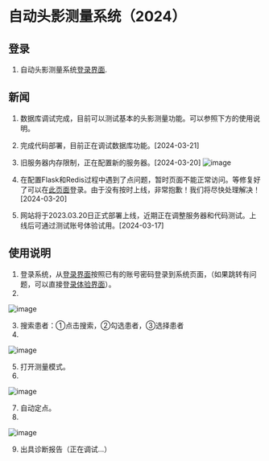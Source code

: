 # 自动头影测量系统（2024）

## 登录

1. 自动头影测量系统[登录界面](http://82.156.236.13:5000/).

## 新闻

1. 数据库调试完成，目前可以测试基本的头影测量功能。可以参照下方的使用说明。
2. 完成代码部署，目前正在调试数据库功能。[2024-03-21]

3. 旧服务器内存限制，正在配置新的服务器。[2024-03-20]
![image](https://github.com/switch626/TK-DIF/assets/37759366/98ccd380-2884-46df-8b08-b1245d0fcc38)
4. 在配置Flask和Redis过程中遇到了点问题，暂时页面不能正常访问。等修复好了可以在[此页面](http://82.156.236.13:5000/)登录。由于没有按时上线，非常抱歉！我们将尽快处理解决！[2024-03-20]
5. 网站将于2023.03.20日正式部署上线，近期正在调整服务器和代码测试。上线后可通过测试账号体验试用。[2024-03-17]

## 使用说明

1. 登录系统，从[登录界面](http://82.156.236.13:5000/)按照已有的账号密码登录到系统页面，（如果跳转有问题，可以直接登[录体验界面](http://82.156.236.13:5000/index.html)）。
2. 
![image](https://github.com/switch626/TK-DIF/assets/37759366/15fcd9ff-9e5a-4a46-9631-dc5fc297a1e0)

3. 搜索患者：①点击搜索，②勾选患者，③选择患者
4. 
![image](https://github.com/switch626/TK-DIF/assets/37759366/df3aeccb-1353-4428-81dc-9e737866515b)

5. 打开测量模式。
6. 
![image](https://github.com/switch626/TK-DIF/assets/37759366/85de12b2-6354-4143-9400-69f6b16b1fd0)

7. 自动定点。
8. 
![image](https://github.com/switch626/TK-DIF/assets/37759366/368e407e-d683-4146-9ed6-290d9e4ff308)

9. 出具诊断报告（正在调试...）

